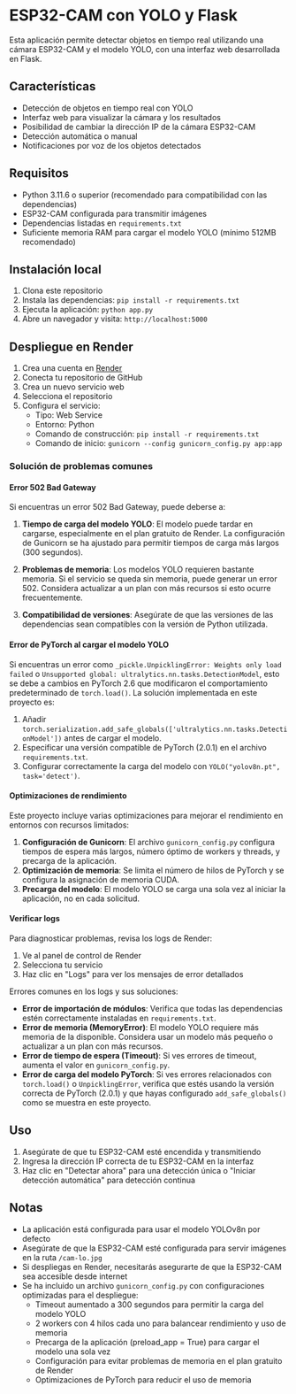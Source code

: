 # ESP32-CAM con YOLO y Flask

Esta aplicación permite detectar objetos en tiempo real utilizando una cámara ESP32-CAM y el modelo YOLO, con una interfaz web desarrollada en Flask.

## Características

- Detección de objetos en tiempo real con YOLO
- Interfaz web para visualizar la cámara y los resultados
- Posibilidad de cambiar la dirección IP de la cámara ESP32-CAM
- Detección automática o manual
- Notificaciones por voz de los objetos detectados

## Requisitos

- Python 3.11.6 o superior (recomendado para compatibilidad con las dependencias)
- ESP32-CAM configurada para transmitir imágenes
- Dependencias listadas en `requirements.txt`
- Suficiente memoria RAM para cargar el modelo YOLO (mínimo 512MB recomendado)

## Instalación local

1. Clona este repositorio
2. Instala las dependencias: `pip install -r requirements.txt`
3. Ejecuta la aplicación: `python app.py`
4. Abre un navegador y visita: `http://localhost:5000`

## Despliegue en Render

1. Crea una cuenta en [Render](https://render.com/)
2. Conecta tu repositorio de GitHub
3. Crea un nuevo servicio web
4. Selecciona el repositorio
5. Configura el servicio:
   - Tipo: Web Service
   - Entorno: Python
   - Comando de construcción: `pip install -r requirements.txt`
   - Comando de inicio: `gunicorn --config gunicorn_config.py app:app`

### Solución de problemas comunes

#### Error 502 Bad Gateway

Si encuentras un error 502 Bad Gateway, puede deberse a:

1. **Tiempo de carga del modelo YOLO**: El modelo puede tardar en cargarse, especialmente en el plan gratuito de Render. La configuración de Gunicorn se ha ajustado para permitir tiempos de carga más largos (300 segundos).

2. **Problemas de memoria**: Los modelos YOLO requieren bastante memoria. Si el servicio se queda sin memoria, puede generar un error 502. Considera actualizar a un plan con más recursos si esto ocurre frecuentemente.

3. **Compatibilidad de versiones**: Asegúrate de que las versiones de las dependencias sean compatibles con la versión de Python utilizada.

#### Error de PyTorch al cargar el modelo YOLO

Si encuentras un error como `_pickle.UnpicklingError: Weights only load failed` o `Unsupported global: ultralytics.nn.tasks.DetectionModel`, esto se debe a cambios en PyTorch 2.6 que modificaron el comportamiento predeterminado de `torch.load()`. La solución implementada en este proyecto es:

1. Añadir `torch.serialization.add_safe_globals(['ultralytics.nn.tasks.DetectionModel'])` antes de cargar el modelo.
2. Especificar una versión compatible de PyTorch (2.0.1) en el archivo `requirements.txt`.
3. Configurar correctamente la carga del modelo con `YOLO("yolov8n.pt", task='detect')`.

#### Optimizaciones de rendimiento

Este proyecto incluye varias optimizaciones para mejorar el rendimiento en entornos con recursos limitados:

1. **Configuración de Gunicorn**: El archivo `gunicorn_config.py` configura tiempos de espera más largos, número óptimo de workers y threads, y precarga de la aplicación.
2. **Optimización de memoria**: Se limita el número de hilos de PyTorch y se configura la asignación de memoria CUDA.
3. **Precarga del modelo**: El modelo YOLO se carga una sola vez al iniciar la aplicación, no en cada solicitud.

#### Verificar logs

Para diagnosticar problemas, revisa los logs de Render:

1. Ve al panel de control de Render
2. Selecciona tu servicio
3. Haz clic en "Logs" para ver los mensajes de error detallados

Errores comunes en los logs y sus soluciones:

- **Error de importación de módulos**: Verifica que todas las dependencias estén correctamente instaladas en `requirements.txt`.
- **Error de memoria (MemoryError)**: El modelo YOLO requiere más memoria de la disponible. Considera usar un modelo más pequeño o actualizar a un plan con más recursos.
- **Error de tiempo de espera (Timeout)**: Si ves errores de timeout, aumenta el valor en `gunicorn_config.py`.
- **Error de carga del modelo PyTorch**: Si ves errores relacionados con `torch.load()` o `UnpicklingError`, verifica que estés usando la versión correcta de PyTorch (2.0.1) y que hayas configurado `add_safe_globals()` como se muestra en este proyecto.

## Uso

1. Asegúrate de que tu ESP32-CAM esté encendida y transmitiendo
2. Ingresa la dirección IP correcta de tu ESP32-CAM en la interfaz
3. Haz clic en "Detectar ahora" para una detección única o "Iniciar detección automática" para detección continua

## Notas

- La aplicación está configurada para usar el modelo YOLOv8n por defecto
- Asegúrate de que la ESP32-CAM esté configurada para servir imágenes en la ruta `/cam-lo.jpg`
- Si despliegas en Render, necesitarás asegurarte de que la ESP32-CAM sea accesible desde internet
- Se ha incluido un archivo `gunicorn_config.py` con configuraciones optimizadas para el despliegue:
  - Timeout aumentado a 300 segundos para permitir la carga del modelo YOLO
  - 2 workers con 4 hilos cada uno para balancear rendimiento y uso de memoria
  - Precarga de la aplicación (preload_app = True) para cargar el modelo una sola vez
  - Configuración para evitar problemas de memoria en el plan gratuito de Render
  - Optimizaciones de PyTorch para reducir el uso de memoria